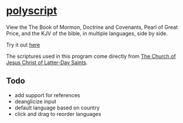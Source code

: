 # [polyscript](https://polyscri.pt)
View the The Book of Mormon, Doctrine and Covenants, Pearl of Great Price, and the KJV of the bible,  in multiple languages, side by side.  

Try it out [here](https://polyscri.pt)  

The scriptures used in this program come directly from [The Church of Jesus Christ of Latter-Day Saints](https://churchofjesuschrist.org/).

## Todo

- add support for references
- deanglicize input
- default language based on country
- click and drag to reorder languages
